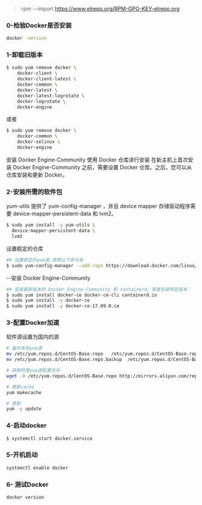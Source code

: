 > rpm --import https://www.elrepo.org/RPM-GPG-KEY-elrepo.org

### 0-检验Docker是否安装
```bash
docker -version
```
### 1-卸载旧版本
```bash
$ sudo yum remove docker \
    docker-client \
    docker-client-latest \
    docker-common \
    docker-latest \
    docker-latest-logrotate \
    docker-logrotate \
    docker-engine
```
或者
```bash
$ sudo yum remove docker \
    docker-common \
    docker-selinux \
    docker-engine
```



安装 Docker Engine-Community
使用 Docker 仓库进行安装
在新主机上首次安装 Docker Engine-Community 之前，需要设置 Docker 仓库。之后，您可以从仓库安装和更新 Docker。



### 2-安装所需的软件包
yum-utils 提供了 yum-config-manager ，并且 device mapper 存储驱动程序需要 device-mapper-persistent-data 和 lvm2。
```bash
$ sudo yum install -y yum-utils \
  device-mapper-persistent-data \
  lvm2
```
设置稳定的仓库
```bash
## 设置稳定的yum源,使用以下命令来
$ sudo yum-config-manager --add-repo https://download.docker.com/linux/centos/docker-ce.repo
```

--安装 Docker Engine-Community
```bash
## 安装最新版本的 Docker Engine-Community 和 containerd，或者安装特定版本：
$ sudo yum install docker-ce docker-ce-cli containerd.io
$ sudo yum install -y docker-ce
$ sudo yum install -y docker-ce-17.09.0.ce
```

### 3-配置Docker加速

软件源设置为国内的源

```bash
# 备份本地yum源
mv /etc/yum.repos.d/CentOS-Base.repo   /etc/yum.repos.d/CentOS-Base.repo.bak
mv /etc/yum.repos.d/CentOS-Base.repo.backup  /etc/yum.repos.d/CentOS-Base.repo

# 获取阿里yum源配置文件
wget -O /etc/yum.repos.d/CentOS-Base.repo http://mirrors.aliyun.com/repo/Centos-7.repo

# 更新cache
yum makecache

# 更新
yum -y update
```


### 4-启动docker
```bash
$ systemctl start docker.service
```
### 5-开机启动

```bash
systemctl enable docker
```

### 6- 测试Docker

```bash
docker version
```

